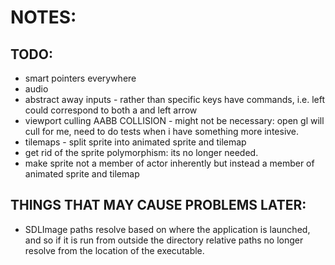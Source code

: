 # NOTES:

## TODO:
*	smart pointers everywhere
*	audio
*	abstract away inputs - rather than specific keys have commands, i.e. left
	could correspond to both a and left arrow
*	viewport culling AABB COLLISION - might not be necessary: open gl will cull
	for me, need to do tests when i have something more intesive.
*	tilemaps - split sprite into animated sprite and tilemap
*	get rid of the sprite polymorphism: its no longer needed.
*	make sprite not a member of actor inherently but instead a member of animated
	sprite and tilemap

## THINGS THAT MAY CAUSE PROBLEMS LATER:
-	SDLImage paths resolve based on where the application is launched, and so
	if it is run from outside the directory relative paths no longer resolve
	from the location of the executable.